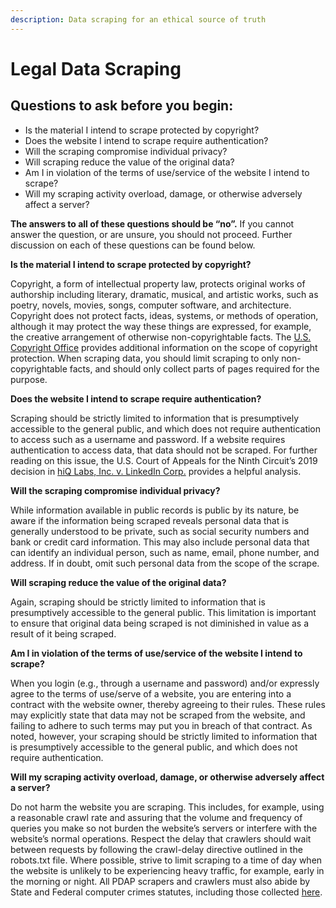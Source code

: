 ```yaml
---
description: Data scraping for an ethical source of truth
---
```


# Legal Data Scraping

## Questions to ask before you begin:

* Is the material I intend to scrape protected by copyright?
* Does the website I intend to scrape require authentication?
* Will the scraping compromise individual privacy?
* Will scraping reduce the value of the original data?
* Am I in violation of the terms of use/service of the website I intend to scrape?
* Will my scraping activity overload, damage, or otherwise adversely affect a server?

**The answers to all of these questions should be “no”.** If you cannot answer the question, or are unsure, you should not proceed. Further discussion on each of these questions can be found below.

**Is the material I intend to scrape protected by copyright?**

Copyright, a form of intellectual property law, protects original works of authorship including literary, dramatic, musical, and artistic works, such as poetry, novels, movies, songs, computer software, and architecture. Copyright does not protect facts, ideas, systems, or methods of operation, although it may protect the way these things are expressed, for example, the creative arrangement of otherwise non-copyrightable facts. The [U.S. Copyright Office](https://www.copyright.gov/help/faq/faq-protect.html) provides additional information on the scope of copyright protection. When scraping data, you should limit scraping to only non-copyrightable facts, and should only collect parts of pages required for the purpose.

**Does the website I intend to scrape require authentication?**

Scraping should be strictly limited to information that is presumptively accessible to the general public, and which does not require authentication to access such as a username and password. If a website requires authentication to access data, that data should not be scraped. For further reading on this issue, the U.S. Court of Appeals for the Ninth Circuit’s 2019 decision in [hiQ Labs, Inc. v. LinkedIn Corp.](https://law.justia.com/cases/federal/appellate-courts/ca9/17-16783/17-16783-2019-09-09.html) provides a helpful analysis.

**Will the scraping compromise individual privacy?**

While information available in public records is public by its nature, be aware if the information being scraped reveals personal data that is generally understood to be private, such as social security numbers and bank or credit card information. This may also include personal data that can identify an individual person, such as name, email, phone number, and address. If in doubt, omit such personal data from the scope of the scrape.

**Will scraping reduce the value of the original data?**

Again, scraping should be strictly limited to information that is presumptively accessible to the general public. This limitation is important to ensure that original data being scraped is not diminished in value as a result of it being scraped.

**Am I in violation of the terms of use/service of the website I intend to scrape?**

When you login \(e.g., through a username and password\) and/or expressly agree to the terms of use/serve of a website, you are entering into a contract with the website owner, thereby agreeing to their rules. These rules may explicitly state that data may not be scraped from the website, and failing to adhere to such terms may put you in breach of that contract. As noted, however, your scraping should be strictly limited to information that is presumptively accessible to the general public, and which does not require authentication.

**Will my scraping activity overload, damage, or otherwise adversely affect a server?**

Do not harm the website you are scraping. This includes, for example, using a reasonable crawl rate and assuring that the volume and frequency of queries you make so not burden the website’s servers or interfere with the website’s normal operations. Respect the delay that crawlers should wait between requests by following the crawl-delay directive outlined in the robots.txt file. Where possible, strive to limit scraping to a time of day when the website is unlikely to be experiencing heavy traffic, for example, early in the morning or night. All PDAP scrapers and crawlers must also abide by State and Federal computer crimes statutes, including those collected [here](legal.md).

